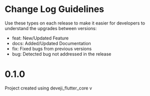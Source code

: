 # Change Log Guidelines

Use these types on each release to make it easier for developers to understand the 
upgrades between versions:
- feat: New/Updated Feature
- docs: Added/Updated Documentation
- fix: Fixed bugs from previous versions
- bug: Detected bug not addressed in the release

# 0.1.0

Project created using deveji_flutter_core v